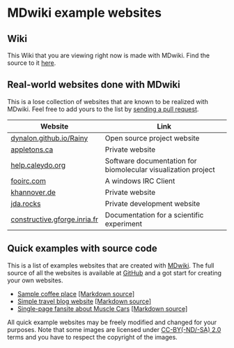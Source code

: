 MDwiki example websites
========================

Wiki
----

This Wiki that you are viewing right now is made with MDwiki. Find the source to it [here][mdwikisrc].

  [mdwikisrc]: https://github.com/ganskef/mdwiki/tree/gh-pages
  [wiki]: https://ganskef.github.io/mdwiki/


Real-world websites done with MDwiki
---------------

This is a lose collection of websites that are known to be realized with MDwiki. Feel free to add yours to the list by [sending a pull request][mdwikisrc].

 Website | Link
----     | -----
[dynalon.github.io/Rainy](https://dynalon.github.io/Rainy)      |   Open source project website
[appletons.ca](https://www.appletons.ca)      | Private website
[help.caleydo.org](https://help.caleydo.org/) | Software documentation for biomolecular visualization project
[fooirc.com](https://fooirc.com/)             | A windows IRC Client
[khannover.de](https://khannover.de/)         | Private website
[jda.rocks](https://jda.rocks/)              | Private development website
[constructive.gforge.inria.fr](https://constructive.gforge.inria.fr/)              | Documentation for a scientific experiment

[mdwikisrc]: https://github.com/ganskef/mdwiki/tree/gh-pages


Quick examples with source code
---------------

This is a list of examples websites that are created with [MDwiki]. The full source of all the websites is available at [GitHub][githubrepo] and a got start for creating your own websites.

* [Sample coffee place](https://dynalon.github.io/mdwiki-examples/cafe/) [[Markdown source]][cafe]
* [Simple travel blog website](https://dynalon.github.io/mdwiki-examples/travel_blog/) [[Markdown source]][travelblog]
* [Single-page fansite about Muscle Cars](https://dynalon.github.io/mdwiki-examples/muscle_cars/) [[Markdown source]][musclecars]

All quick example websites may be freely modified and changed for your purposes. Note that some images are licensed under [CC-BY(-ND/-SA) 2.0][cc] terms and you have to respect the copyright of the images.

[cc]: https://creativecommons.org/licenses/
[MDwiki]: http://www.mdwiki.info
[githubrepo]: https://github.com/Dynalon/mdwiki-examples/
[cafe]: https://github.com/Dynalon/mdwiki-examples/tree/gh-pages/cafe
[musclecars]: https://github.com/Dynalon/mdwiki-examples/tree/gh-pages/muscle_cars
[travelblog]: https://github.com/Dynalon/mdwiki-examples/tree/gh-pages/travel_blog

